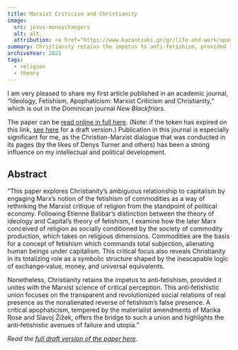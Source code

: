 ```yaml
---
title: Marxist Criticism and Christianity
image:
  src: jesus-moneychangers
  alt: alt.
  attribution: <a href="https://www.kazantzaki.gr/gr/life-and-work/apodimia-kai-anagnorisi-193">Kazantzakis Museum</a>
summary: Christianity retains the impetus to anti‐fetishism, provided it unites with the Marxist science of critical perception.
archiveYear: 2021
tags:
  - religion
  - theory
---
```


I am very pleased to share my first article published in an academic journal, “Ideology, Fetishism, Apophaticism: Marxist Criticism and Christianity,” which is out in the Dominican journal _New Blackfriars_.

The paper can be [read online in full here](https://onlinelibrary.wiley.com/share/author/CWFQUUP3ZXEHBGE2HDVM?target=10.1111/nbfr.12642). (Note: if the token has expired on this link, [see here](https://drive.google.com/file/d/1TO3thHDzvO8nK0amP4r5z_cCnW1xjzRq/view?usp=sharing) for a draft version.) Publication in this journal is especially significant for me, as the Christian-Marxist dialogue that was conducted in its pages (by the likes of Denys Turner and others) has been a strong influence on my intellectual and political development.

## Abstract

“This paper explores Christianity’s ambiguous relationship to capitalism by engaging Marx’s notion of the fetishism of commodities as a way of rethinking the Marxist critique of religion from the standpoint of political economy. Following Etienne Balibar’s distinction between the theory of ideology and Capital’s theory of fetishism, I examine how the later Marx conceived of religion as socially conditioned by the society of commodity production, which takes on religious dimensions. Commodities are the basis for a concept of fetishism which commands total subjection, alienating human beings under capitalism. This critical focus also reveals Christianity in its totalizing role as a symbolic structure shaped by the inescapable logic of exchange‐value, money, and universal equivalents.

Nonetheless, Christianity retains the impetus to anti‐fetishism, provided it unites with the Marxist science of critical perception. This anti‐fetishistic union focuses on the transparent and revolutionized social relations of real presence as the nonalienated reverse of fetishism’s false presence. A critical apophaticism, tempered by the materialist amendments of Marika Rose and Slavoj Žižek, offers the bridge to such a union and highlights the anti‐fetishistic avenues of failure and utopia.”

_Read the [full draft version of the paper here](https://drive.google.com/file/d/1TO3thHDzvO8nK0amP4r5z_cCnW1xjzRq/view?usp=sharing)._
